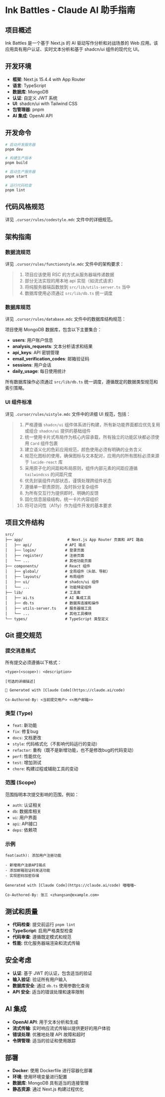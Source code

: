 # Ink Battles - Claude AI 助手指南

## 项目概述

Ink Battles 是一个基于 Next.js 的 AI 驱动写作分析和对战场景的 Web 应用。该应用具有用户认证、实时文本分析和基于 shadcn/ui 组件的现代化 UI。

## 开发环境

- **框架**: Next.js 15.4.4 with App Router
- **语言**: TypeScript
- **数据库**: MongoDB
- **认证**: 自定义 JWT 系统
- **UI**: shadcn/ui with Tailwind CSS
- **包管理器**: pnpm
- **AI 集成**: OpenAI API

## 开发命令

```bash
# 启动开发服务器
pnpm dev

# 构建生产版本
pnpm build

# 启动生产服务器
pnpm start

# 运行代码检查
pnpm lint
```

## 代码风格规范

详见 `.cursor/rules/codestyle.mdc` 文件中的详细规范。

## 架构指南

### 数据流规范
详见 `.cursor/rules/functionstyle.mdc` 文件中的架构要求：

> 1. 项目应该使用 RSC 的方式从服务器端传递数据
> 2. 部分无法实现的用本地 api 实现（如流式请求）
> 3. 将纯服务器端函数放到 `src/lib/utils-server.ts` 当中
> 4. 数据库使用必须通过 `src/lib/db.ts` 统一调度

### 数据库规范
详见 `.cursor/rules/database.mdc` 文件中的数据库结构规范：

项目使用 MongoDB 数据库，包含以下主要集合：
- **users**: 用户账户信息
- **analysis_requests**: 文本分析请求和结果
- **api_keys**: API 密钥管理
- **email_verification_codes**: 邮箱验证码
- **sessions**: 用户会话
- **daily_usage**: 每日使用统计

所有数据库操作必须通过 `src/lib/db.ts` 统一调度，遵循既定的数据类型规范和索引策略。

### UI 组件标准

详见 `.cursor/rules/uistyle.mdc` 文件中的详细 UI 规范，包括：

> 1. 严格遵循 `shadcn/ui` 组件体系进行构建，所有新功能界面都应优先复用或组合 `shadcn/ui` 提供的基础组件
> 2. 统一使用卡片式布局作为核心内容承载，所有独立的功能区块都必须使用 `Card` 组件包裹
> 3. 建立语义化的色彩应用规范，颜色使用必须有明确的业务含义
> 4. 规范化图标的使用，确保图标与文本配对，应用内的所有图标必须来源于 `lucide-react` 库
> 5. 采用原子化的间距和布局原则，组件内部元素的间距应遵循 `tailwindcss` 的间距尺度
> 6. 优先封装组件内部状态，谨慎处理跨组件状态
> 7. 遵循单一职责原则，及时拆分复杂组件
> 8. 为所有交互行为提供即时、明确的反馈
> 9. 固化信息层级结构，统一卡片内容组织
> 10. 将可访问性（A11y）作为组件开发的基本要求

## 项目文件结构

```
src/
├── app/                    # Next.js App Router 页面和 API 路由
│   ├── api/               # API 端点
│   ├── login/             # 登录页面
│   ├── register/          # 注册页面
│   └── ...                # 其他功能页面
├── components/            # React 组件
│   ├── global/            # 全局组件（头部、导航）
│   ├── layouts/           # 布局组件
│   ├── ui/                # shadcn/ui 组件
│   └── ...                # 功能特定组件
├── lib/                   # 工具库
│   ├── ai.ts              # AI 集成工具
│   ├── db.ts              # 数据库连接和操作
│   ├── utils-server.ts    # 服务器端工具
│   └── ...                # 其他工具模块
└── types/                 # TypeScript 类型定义
```

## Git 提交规范

### 提交消息格式

所有提交必须遵循以下格式：

```
<type>(<scope>): <description>

[可选的详细描述]

🤖 Generated with [Claude Code](https://claude.ai/code)

Co-Authored-By: <当前提交用户> <<用户邮箱>>
```

### 类型 (Type)
- `feat`: 新功能
- `fix`: 修复bug
- `docs`: 文档更改
- `style`: 代码格式化（不影响代码运行的变动）
- `refactor`: 重构（既不是新增功能，也不是修改bug的代码变动）
- `perf`: 性能优化
- `test`: 增加测试
- `chore`: 构建过程或辅助工具的变动

### 范围 (Scope)
范围指明本次提交影响的范围，例如：
- `auth`: 认证相关
- `db`: 数据库相关
- `ui`: 用户界面
- `api`: API接口
- `deps`: 依赖项

### 示例
```
feat(auth): 添加用户注册功能

- 新增用户注册API端点
- 添加邮箱验证码发送功能
- 实现密码加密存储

Generated with [Claude Code](https://claude.ai/code) 喵喵喵~

Co-Authored-By: 张三 <zhangsan@example.com>
```

## 测试和质量

- **代码检查**: 提交前运行 `pnpm lint`
- **TypeScript**: 启用严格类型检查
- **代码审查**: 遵循既定模式和规范
- **性能**: 优化服务器端渲染和流式传输

## 安全考虑

- **认证**: 基于 JWT 的认证，包含适当的验证
- **输入验证**: 验证所有用户输入
- **数据库安全**: 通过 `db.ts` 使用参数化查询
- **API 安全**: 适当的错误处理和速率限制

## AI 集成

- **OpenAI API**: 用于文本分析和生成
- **流式传输**: 实时响应流式传输以提供更好的用户体验
- **错误处理**: 优雅地处理 API 故障和超时
- **令牌管理**: 适当的验证和使用跟踪

## 部署

- **Docker**: 使用 Dockerfile 进行容器化部署
- **环境**: 使用环境变量进行配置
- **数据库**: MongoDB 具有适当的连接管理
- **静态资源**: 通过 Next.js 构建过程优化

